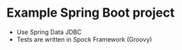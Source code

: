# Example Spring Boot project
- Use Spring Data JDBC
- Tests are written in Spock Framework (Groovy)
